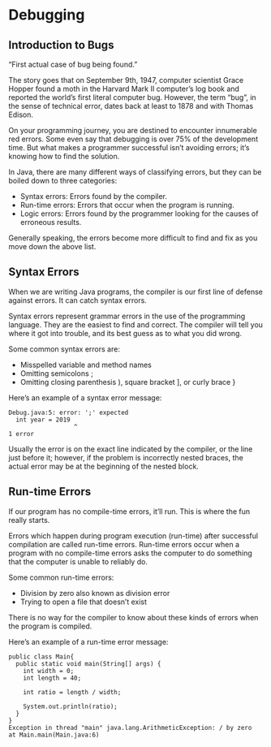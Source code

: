 # Debugging

## Introduction to Bugs
“First actual case of bug being found.”

The story goes that on September 9th, 1947, computer scientist Grace Hopper found a moth in the Harvard Mark II 
computer’s log book and reported the world’s first literal computer bug. However, the term “bug”, in the sense 
of technical error, dates back at least to 1878 and with Thomas Edison.

On your programming journey, you are destined to encounter innumerable red errors. Some even say that debugging 
is over 75% of the development time. But what makes a programmer successful isn’t avoiding errors; it’s knowing 
how to find the solution.

In Java, there are many different ways of classifying errors, but they can be boiled down to three categories:
* Syntax errors: Errors found by the compiler.
* Run-time errors: Errors that occur when the program is running.
* Logic errors: Errors found by the programmer looking for the causes of erroneous results.
  
Generally speaking, the errors become more difficult to find and fix as you move down the above list.

## Syntax Errors

When we are writing Java programs, the compiler is our first line of defense against errors. It can catch syntax
errors.

Syntax errors represent grammar errors in the use of the programming language. They are the easiest to find and 
correct. The compiler will tell you where it got into trouble, and its best guess as to what you did wrong.

Some common syntax errors are:

* Misspelled variable and method names
* Omitting semicolons ;
* Omitting closing parenthesis ), square bracket ], or curly brace }
  
Here’s an example of a syntax error message:
```
Debug.java:5: error: ';' expected
  int year = 2019
                  ^
1 error
```
Usually the error is on the exact line indicated by the compiler, or the line just before it; however, if the 
problem is incorrectly nested braces, the actual error may be at the beginning of the nested block.


## Run-time Errors
If our program has no compile-time errors, it’ll run. This is where the fun really starts.

Errors which happen during program execution (run-time) after successful compilation are called run-time errors. 
Run-time errors occur when a program with no compile-time errors asks the computer to do something that the 
computer is unable to reliably do.

Some common run-time errors:

* Division by zero also known as division error
* Trying to open a file that doesn’t exist
  
There is no way for the compiler to know about these kinds of errors when the program is compiled.

Here’s an example of a run-time error message:
```
public class Main{
  public static void main(String[] args) {
    int width = 0;
    int length = 40;

    int ratio = length / width;
    
    System.out.println(ratio);
  }
}
Exception in thread "main" java.lang.ArithmeticException: / by zero
at Main.main(Main.java:6)
```
